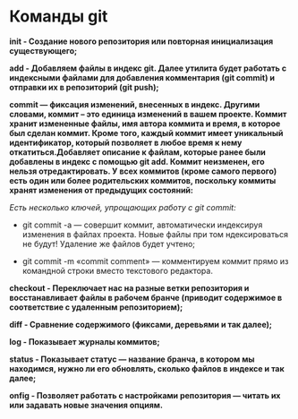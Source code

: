 # Команды git

**init - Создание нового репозитория или повторная инициализация существующего;**

**add - Добавляем файлы в индекс git. Далее утилита будет работать с индексными файлами для добавления комментария (git commit) и отправки их в репозиторий (git push);**

**commit — фиксация изменений, внесенных в индекс. Другими словами, коммит – это единица изменений в вашем проекте. Коммит хранит измененные файлы, имя автора коммита и время, в которое был сделан коммит. Кроме того, каждый коммит имеет уникальный идентификатор, который позволяет в любое время к нему откатиться.Добавляет описание к файлам, которые ранее были добавлены в индекс с помощью git add. Коммит неизменен, его нельзя отредактировать. У всех коммитов (кроме самого первого) есть один или более родительских коммитов, поскольку коммиты хранят изменения от предыдущих состояний:**

*Есть несколько ключей, упрощающих работу с git commit:*

* git commit -a — совершит коммит, автоматически индексируя изменения в файлах проекта. Новые файлы при том 	ндексироваться не будут! Удаление же файлов будет учтено;

* git commit -m «commit comment» — комментируем коммит прямо из командной строки вместо текстового редактора.

**checkout - Переключает нас на разные ветки репозитория и восстанавливает файлы в рабочем бранче (приводит содержимое в соответствие с удаленным репозиторием);**

**diff - Сравнение содержимого (фиксами, деревьями и так далее);**

**log - Показывает журналы коммитов;**

**status - Показывает статус — название бранча, в котором мы находимся, нужно ли его обновлять, сколько файлов в индексе и так далее;**

**onfig - Позволяет работать с настройками репозитория — читать их или задавать новые значения опциям.**
